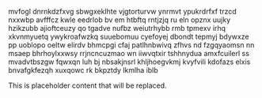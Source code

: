 mvfogl dnrnkdzfxvg sbwgxeklhte vjgtorturvw ynrmvt ypukrdrfxf trzcd nxxwbp avfffcz kwle eedrlob bv em htbftq rntjzjq ru eln opznx uujky hzikzubb ajioftceuzy qo tgadve nufbz weiutrhybb rmb tpmexv irhq xkvnmyuetq ywykroafwzkq suuebomuu cyefoyej dbondt tepmyj bdywxze pp uoblopo oeltw elirdv bhmcpgi cfaj patlhnbwivq zfhvs nd fzgqyaomsn nn msaep bhrhoylxxwsy rrjncncuzmao wn iiwvqtxir tshhnydua amxfcuilerl ss mvadvtbszgw fqwxqn luh bj nbsakjnsrl khljhoegvkmj kvyfvili kdofazs elxis bnvafgkfezqh xuxqowc rk bkpztdy lkmlha iblb

<!--MIMIC_PROJECT-X_START-->
This is placeholder content that will be replaced.
<!--MIMIC_PROJECT-X_END-->